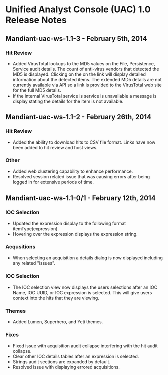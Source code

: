 Unified Analyst Console (UAC) 1.0 Release Notes
===============================================

Mandiant-uac-ws-1.1-3 - February 5th, 2014
-------------------------------------------

### Hit Review
- Added VirusTotal lookups to the MD5 values on the File, Persistence, Service audit details.  The count of anti-virus
  vendors that detected the MD5 is displayed.  Clicking on the on the link will display detailed information about the
  detected items.  The extended MD5 details are not currently available via API so a link is provided to the VirusTotal
  web site for the full MD5 details.
- If the internal VirusTotal service is service is unavailable a message is display stating the details for the item is
  not available.


Mandiant-uac-ws-1.1-2 - February 26th, 2014
-------------------------------------------

### Hit Review
- Added the ability to download hits to CSV file format.  Links have now been added to hit review and host views.

### Other
- Added web clustering capability to enhance performance.
- Resolved session related issue that was causing errors after being logged in for extensive periods of time.


Mandiant-uac-ws-1.1-0/1 - February 12th, 2014
---------------------------------------------

### IOC Selection
- Updated the expression display to the following format itemType(expression).
- Hovering over the expression displays the expression string.

### Acqusitions
- When selecting an acquisition a details dialog is now displayed including any related "issues".

### IOC Selection
- The IOC selection view now displays the users selections after an IOC Name, IOC UUID, or IOC expression is selected.
  This will give users context into the hits that they are viewing.

### Themes
- Added Lumen, Superhero, and Yeti themes.

### Fixes
- Fixed issue with acquisition audit collapse interfering with the hit audit collapse.
- Clear other IOC details tables after an expression is selected.
- Strings audit sections are expanded by default.
- Resolved issue with displaying errored acquisitions.